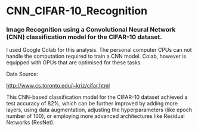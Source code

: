 # CNN_CIFAR-10_Recognition

### Image Recognition using a Convolutional Neural Network (CNN) classification model for the CIFAR-10 dataset.

I used Google Colab for this analysis. The personal computer CPUs can not handle the computation required to train a CNN model. Colab, however is equipped with GPUs that are optimised for these tasks.

Data Source:

http://www.cs.toronto.edu/~kriz/cifar.html

This CNN-based classification model for the CIFAR-10 dataset achieved a test accuracy of 82%, which can be further improved by adding more layers, using data augmentation, adjusting the hyperparameters (like epoch number of 100), or employing more advanced architectures like Residual Networks (ResNet).
